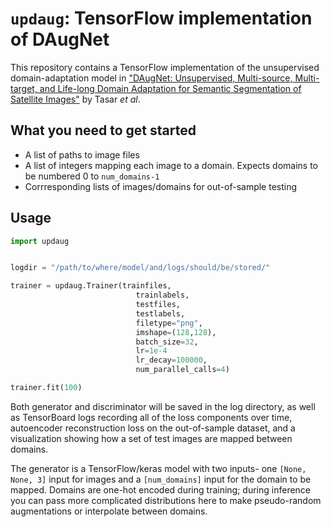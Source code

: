 # `updaug`: TensorFlow implementation of DAugNetThis repository contains a TensorFlow implementation of the unsupervised domain-adaptation model in ["DAugNet: Unsupervised, Multi-source, Multi-target, and Life-long Domain Adaptation for Semantic Segmentation of Satellite Images"](https://arxiv.org/abs/2005.06216) by Tasar *et al*.## What you need to get started* A list of paths to image files* A list of integers mapping each image to a domain. Expects domains to be numbered 0 to `num_domains-1`* Corrresponding lists of images/domains for out-of-sample testing## Usage```pythonimport updauglogdir = "/path/to/where/model/and/logs/should/be/stored/"trainer = updaug.Trainer(trainfiles,                            trainlabels,                            testfiles,                            testlabels,                            filetype="png",                            imshape=(128,128),                            batch_size=32,                            lr=1e-4                            lr_decay=100000,                            num_parallel_calls=4)trainer.fit(100)```Both generator and discriminator will be saved in the log directory, as well as TensorBoard logs recording all of the loss components over time, autoencoder reconstruction loss on the out-of-sample dataset, and a visualization showing how a set of test images are mapped between domains.The generator is a TensorFlow/keras model with two inputs- one `[None, None, 3]` input for images and a `[num_domains]` input for the domain to be mapped. Domains are one-hot encoded during training; during inference you can pass more complicated distributions here to make pseudo-random augmentations or interpolate between domains.